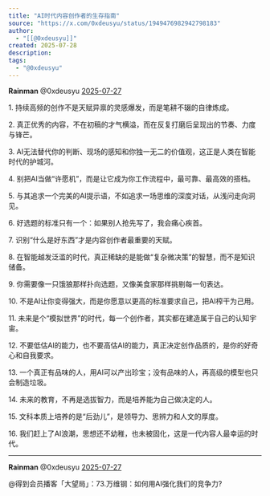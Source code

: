 ```yaml
---
title: "AI时代内容创作者的生存指南"
source: "https://x.com/0xdeusyu/status/1949476982942798183"
author:
  - "[[@0xdeusyu]]"
created: 2025-07-28
description:
tags:
  - "@0xdeusyu"
---
```

**Rainman** @0xdeusyu [2025-07-27](https://x.com/0xdeusyu/status/1949476982942798183)

1\. 持续高频的创作不是天赋异禀的灵感爆发，而是笔耕不辍的自律炼成。

2\. 真正优秀的内容，不在初稿的才气横溢，而在反复打磨后呈现出的节奏、力度与锋芒。

3\. AI无法替代你的判断、现场的感知和你独一无二的价值观，这正是人类在智能时代的护城河。

4\. 别把AI当做“许愿机”，而是让它成为你工作流程中，最可靠、最高效的搭档。

5\. 与其追求一个完美的AI提示语，不如追求一场思维的深度对话，从浅问走向洞见。

6\. 好选题的标准只有一个：如果别人抢先写了，我会痛心疾首。

7\. 识别“什么是好东西”才是内容创作者最重要的天赋。

8\. 在智能越发泛滥的时代，真正稀缺的是能做“复杂微决策”的智慧，而不是知识储备。

9\. 你需要像一只饿狼那样扑向选题，又像美食家那样挑剔每一句表达。

10\. 不是AI让你变得强大，而是你愿意以更高的标准要求自己，把AI榨干为己用。

11\. 未来是个“模拟世界”的时代，每一个创作者，其实都在建造属于自己的认知宇宙。

12\. 不要低估AI的能力，也不要高估AI的能力，真正决定创作品质的，是你的好奇心和自我要求。

13\. 一个真正有品味的人，用AI可以产出珍宝；没有品味的人，再高级的模型也只会制造垃圾。

14\. 未来的教育，不再是选拔智力，而是培养能为自己做决定的人。

15\. 文科本质上培养的是“后劲儿”，是领导力、思辨力和人文的厚度。

16\. 我们赶上了AI浪潮，思想还不幼稚，也未被固化，这是一代内容人最幸运的时代。

---

**Rainman** @0xdeusyu [2025-07-27](https://x.com/0xdeusyu/status/1949480218240094333)

@得到会员播客「大望局」：73.万维钢：如何用AI强化我们的竞争力?
